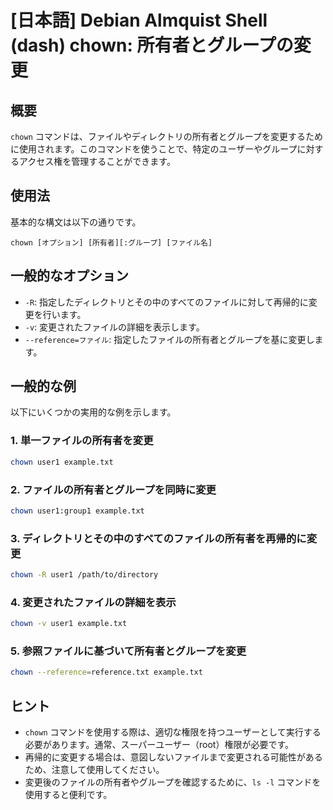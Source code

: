 # [日本語] Debian Almquist Shell (dash) chown: 所有者とグループの変更

## 概要
`chown` コマンドは、ファイルやディレクトリの所有者とグループを変更するために使用されます。このコマンドを使うことで、特定のユーザーやグループに対するアクセス権を管理することができます。

## 使用法
基本的な構文は以下の通りです。

```
chown [オプション] [所有者][:グループ] [ファイル名]
```

## 一般的なオプション
- `-R`: 指定したディレクトリとその中のすべてのファイルに対して再帰的に変更を行います。
- `-v`: 変更されたファイルの詳細を表示します。
- `--reference=ファイル`: 指定したファイルの所有者とグループを基に変更します。

## 一般的な例
以下にいくつかの実用的な例を示します。

### 1. 単一ファイルの所有者を変更
```bash
chown user1 example.txt
```

### 2. ファイルの所有者とグループを同時に変更
```bash
chown user1:group1 example.txt
```

### 3. ディレクトリとその中のすべてのファイルの所有者を再帰的に変更
```bash
chown -R user1 /path/to/directory
```

### 4. 変更されたファイルの詳細を表示
```bash
chown -v user1 example.txt
```

### 5. 参照ファイルに基づいて所有者とグループを変更
```bash
chown --reference=reference.txt example.txt
```

## ヒント
- `chown` コマンドを使用する際は、適切な権限を持つユーザーとして実行する必要があります。通常、スーパーユーザー（root）権限が必要です。
- 再帰的に変更する場合は、意図しないファイルまで変更される可能性があるため、注意して使用してください。
- 変更後のファイルの所有者やグループを確認するために、`ls -l` コマンドを使用すると便利です。